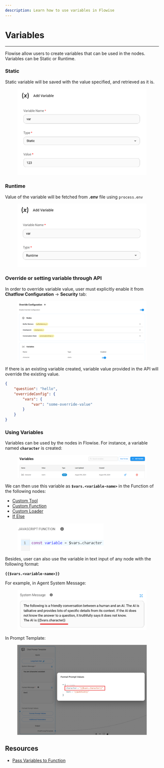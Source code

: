 ```yaml
---
description: Learn how to use variables in Flowise
---
```


# Variables

***

Flowise allow users to create variables that can be used in the nodes. Variables can be Static or Runtime.

### Static

Static variable will be saved with the value specified, and retrieved as it is.

<figure><img src="../.gitbook/assets/image (13) (1) (1) (1) (1).png" alt="" width="542"><figcaption></figcaption></figure>

### Runtime

Value of the variable will be fetched from **.env** file using `process.env`

<figure><img src="../.gitbook/assets/image (1) (1) (1) (1) (1) (1) (1) (1) (1) (1) (1) (1) (1) (1) (1) (1) (1) (1) (1) (1) (1).png" alt="" width="537"><figcaption></figcaption></figure>

### Override or setting variable through API

In order to override variable value, user must explicitly enable it from **Chatflow Configuration** -> **Security** tab:

<figure><img src="../.gitbook/assets/image (1) (1) (1) (1) (1) (1) (1) (1) (1) (1) (1) (1).png" alt=""><figcaption></figcaption></figure>

If there is an existing variable created, variable value provided in the API will override the existing value.

```json
{
    "question": "hello",
    "overrideConfig": {
        "vars": {
            "var": "some-override-value"
        }
    }
}
```

### Using Variables

Variables can be used by the nodes in Flowise. For instance, a variable named **`character`** is created:

<figure><img src="../.gitbook/assets/image (96).png" alt=""><figcaption></figcaption></figure>

We can then use this variable as **`$vars.<variable-name>`** in the Function of the following nodes:

* [Custom Tool](../integrations/langchain/tools/custom-tool.md)
* [Custom Function](../integrations/utilities/custom-js-function.md)
* [Custom Loader](../integrations/langchain/document-loaders/custom-document-loader.md)
* [If Else](../integrations/utilities/if-else.md)

<figure><img src="../.gitbook/assets/image (105).png" alt="" width="283"><figcaption></figcaption></figure>

Besides, user can also use the variable in text input of any node with the following format:

**`{{$vars.<variable-name>}}`**

For example, in Agent System Message:

<figure><img src="../.gitbook/assets/image (1) (1) (1) (2) (1).png" alt="" width="508"><figcaption></figcaption></figure>

In Prompt Template:

<figure><img src="../.gitbook/assets/image (157).png" alt=""><figcaption></figcaption></figure>

## Resources

* [Pass Variables to Function](../integrations/langchain/tools/custom-tool.md#pass-variables-to-function)
